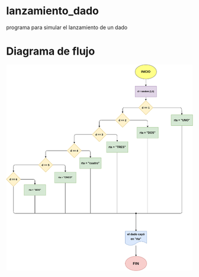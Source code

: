 # lanzamiento_dado
programa para simular el lanzamiento de un dado

# Diagrama de flujo
![diagrama de flujo](diagrama.png "Diagrama de flujo" )
